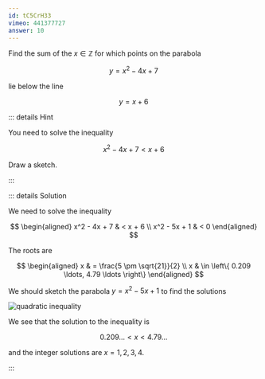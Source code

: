 ```yaml
---
id: tC5CrH33
vimeo: 441377727
answer: 10
---
```


Find the sum of the $x \in \mathbb{Z}$ for which points on the parabola

$$
y = x^2 - 4x + 7
$$

lie below the line

$$
y = x + 6
$$

<AnswerInput :answer="$frontmatter.answer" />

::: details Hint

You need to solve the inequality

$$
x^2 - 4x + 7 < x + 6
$$

Draw a sketch.

:::

::: details Solution

We need to solve the inequality

$$
\begin{aligned}
x^2 - 4x + 7 & < x + 6 \\
x^2 - 5x + 1 & < 0
\end{aligned}
$$

The roots are

$$
\begin{aligned}
x & = \frac{5 \pm \sqrt{21}}{2} \\
x & \in \left\{ 0.209 \ldots, 4.79 \ldots \right\}
\end{aligned}
$$

We should sketch the parabola $y = x^2 - 5x + 1$ to find the solutions

![quadratic inequality](/img/learn/quadratic-inequalities-01.svg)

We see that the solution to the inequality is

$$
0.209 \ldots < x < 4.79 \ldots
$$

and the integer solutions are $x = 1, 2, 3, 4$.

:::
